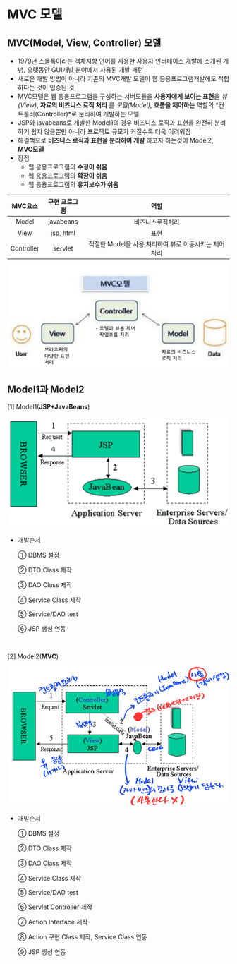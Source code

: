 # MVC 모델

## MVC(Model, View, Controller) 모델

- 1979년 스몰톡이라는 객체지향 언어를 사용한 사용자 인터페이스 개발에 소개된 개념, 오랫동안 GUI개발 분야에서 사용된 개발 패턴
- 새로운 개발 방법이 아니라 기존의 MVC개발 모델이 웹 응용프로그램개발에도 적합하다는 것이 입증된 것
- MVC모델은 웹 응용프로그램을 구성하는 서버모듈을 **사용자에게 보이는 표현**을 _뷰(View)_, **자료의 비즈니스 로직 처리** 를 _모델(Model)_, **흐름을 제어하는** 역할의 *컨트롤러(Controller)*로 분리하여 개발하는 모델
- JSP와 javabeans로 개발한 Model1의 경우 비즈니스 로직과 표현을 완전히 분리하기 쉽지 않을뿐만 아니라 프로젝트 규모가 커질수록 더욱 어려워짐
- 해결책으로 **비즈니스 로직과 표현을 분리하여 개발** 하고자 하는것이 Model2, **MVC모델**
- 장점
  - 웹 응용프로그램의 **수정이 쉬움**
  - 웹 응용프로그램의 **확장이 쉬움**
  - 웹 응용프로그램의 **유지보수가 쉬움**

|  MVC요소   | 구현 프로그램 |                         역할                          |
| :--------: | :-----------: | :---------------------------------------------------: |
|   Model    |   javabeans   |                   비즈니스로직처리                    |
|    View    |   jsp, html   |                         표현                          |
| Controller |    servlet    | 적절한 Model을 사용,처리하여 뷰로 이동시키는 제어처리 |

![image-20220604230335551](MVC모델.assets/image-20220604230335551.png)

## Model1과 Model2

[1] Model1(**JSP+JavaBeans**)

![image-20220604230744754](MVC모델.assets/image-20220604230744754.png)

- 개발순서

  ① DBMS 설정

  ② DTO Class 제작

  ③ DAO Class 제작

  ④ Service Class 제작

  ⑤ Service/DAO test

  ⑥ JSP 생성 연동

  <br>

[2] Model2(**MVC**)

![image-20220604230939614](MVC모델.assets/image-20220604230939614.png)

- 개발순서

  ① DBMS 설정

  ② DTO Class 제작

  ③ DAO Class 제작

  ④ Service Class 제작

  ⑤ Service/DAO test

  ⑥ Servlet Controller 제작

  ⑦ Action Interface 제작

  ⑧ Action 구현 Class 제작, Service Class 연동

  ⑨ JSP 생성 연동
